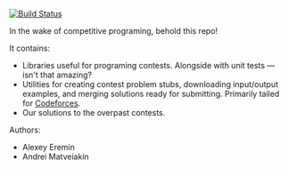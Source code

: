 ﻿[![Build Status](https://travis-ci.org/aeremin/Codeforces.svg?branch=master)](https://travis-ci.org/aeremin/Codeforces)

In the wake of competitive programing, behold this repo!

It contains:

  - Libraries useful for programing contests.
    Alongside with unit tests — isn't that amazing?
  - Utilities for creating contest problem stubs,
    downloading input/output examples,
    and merging solutions ready for submitting.
    Primarily tailed for [Codeforces](http://codeforces.com).
  - Our solutions to the overpast contests.

Authors:

  - Alexey Eremin
  - Andrei Matveiakin
